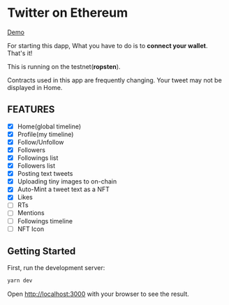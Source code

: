 # Twitter on Ethereum

[Demo](https://twitter-eth.pages.dev/)

For starting this dapp, What you have to do is to **connect your wallet**. That's it!

This is running on the testnet(**ropsten**).

Contracts used in this app are frequently changing. Your tweet may not be displayed in Home.

## FEATURES

- [x] Home(global timeline)
- [x] Profile(my timeline)
- [x] Follow/Unfollow
- [x] Followers
- [x] Followings list
- [x] Followers list
- [x] Posting text tweets
- [x] Uploading tiny images to on-chain
- [x] Auto-Mint a tweet text as a NFT
- [x] Likes
- [ ] RTs
- [ ] Mentions
- [ ] Followings timeline
- [ ] NFT Icon

## Getting Started

First, run the development server:

```bash
yarn dev
```

Open [http://localhost:3000](http://localhost:3000) with your browser to see the result.
